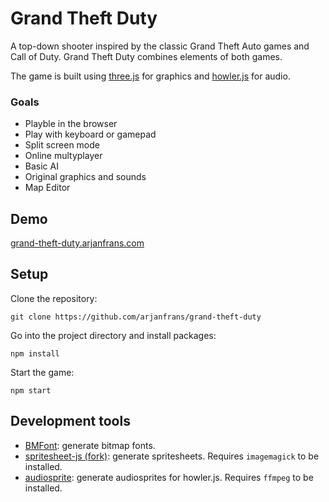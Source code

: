 # Grand Theft Duty

A top-down shooter inspired by the classic Grand Theft Auto games and Call of Duty.
Grand Theft Duty combines elements of both games.

The game is built using [three.js](http://threejs.org/three.js) for graphics and [howler.js](https://github.com/goldfire/howler.js)
for audio.

### Goals
* Playble in the browser
* Play with keyboard or gamepad
* Split screen mode
* Online multyplayer
* Basic AI
* Original graphics and sounds
* Map Editor

## Demo

[grand-theft-duty.arjanfrans.com](http://grand-theft-duty.arjanfrans.com/)
## Setup

Clone the repository:
```
git clone https://github.com/arjanfrans/grand-theft-duty
```

Go into the project directory and install packages:
```
npm install
```

Start the game:
```
npm start
```

## Development tools
* [BMFont](http://www.angelcode.com/products/bmfont/): generate bitmap fonts.
* [spritesheet-js (fork)](https://github.com/krzysztof-o/spritesheet.js): generate spritesheets.
Requires `imagemagick` to be installed.
* [audiosprite](https://github.com/tonistiigi/audiosprite): generate audiosprites for howler.js.
Requires `ffmpeg` to be installed.
